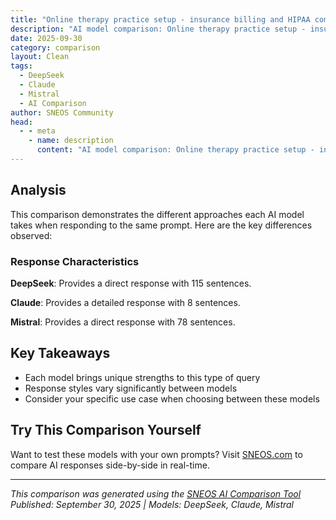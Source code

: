 ```yaml
---
title: "Online therapy practice setup - insurance billing and HIPAA compliance"
description: "AI model comparison: Online therapy practice setup - insurance billing and HIPAA compliance..."
date: 2025-09-30
category: comparison
layout: Clean
tags:
  - DeepSeek
  - Claude
  - Mistral
  - AI Comparison
author: SNEOS Community
head:
  - - meta
    - name: description
      content: "AI model comparison: Online therapy practice setup - insurance billing and HIPAA compliance..."
---
```


<ChatComparison
  title="Online therapy practice setup - insurance billing and HIPAA compliance"
  prompt="Online therapy practice setup - insurance billing and HIPAA compliance"
  :responses='{"DeepSeek": "Of course. Setting up an online therapy practice is an exciting venture. Navigating insurance billing and HIPAA compliance are two of the most critical, and often daunting, aspects. This guide will break them down into actionable steps.\n\n---\n\n### Part 1: HIPAA Compliance for Your Online Practice\n\nHIPAA isn\u0027t just a one-time checklist; it\u0027s an ongoing process of risk management. For telehealth, the focus is on the **confidentiality, integrity, and availability** of Protected Health Information (PHI).\n\n#### The Four Key Rules:\n\n1. **Privacy Rule:** Governs how you use and disclose PHI.\n2. **Security Rule:** Requires you to protect PHI that you create, receive, maintain, or transmit electronically (ePHI). This is the core of telehealth compliance.\n3. **Breach Notification Rule:** Mandates what you must do if there is a breach of unsecured PHI.\n4. **Omnibus Rule:** Extends compliance requirements to your Business Associates.\n\n#### Actionable Steps for HIPAA-Compliant Telehealth:\n\n**1. Choose a HIPAA-Compliant Video Platform:**\nThis is your most important decision. Do NOT use FaceTime, Skype, Zoom (personal), or Google Meet (personal). You need a platform with a signed **Business Associate Agreement (BAA)**.\n* **Popular Options:** Doxy.me, SimplePractice, TherapyNotes, TheraNest, Zoom for Healthcare, Google Workspace (with a paid account and signed BAA).\n* **Key Question:** \u0022Will you sign a BAA?\u0022 If no, move on.\n\n**2. Secure Your Communication:**\n* **Email:** Never send PHI via regular email. Use an encrypted email service (e.g., Hushmail, Paubox) or your EHR\u0027s built-in secure messaging. Inform clients about the risks of using their own unsecured email.\n* **Texting:** Avoid SMS for clinical matters. Use a secure, HIPAA-compliant messaging app integrated with your EHR or a dedicated service like Spruce or Signal (with careful configuration and a BAA for business accounts).\n\n**3. Implement a Firewall and Encryption:**\n* **Your Router:** Ensure your home/office Wi-Fi uses strong encryption (WPA2 or WPA3). Change the default password.\n* **VPN (Virtual Private Network):** Consider using a VPN, especially if you are working from public or unsecured networks. This encrypts your entire internet connection.\n\n**4. Secure Your Devices and Data:**\n* **Full-Disk Encryption:** Enable FileVault (Mac) or BitLocker (Windows) on all devices (laptop, desktop, phone) that access PHI.\n* **Strong Passwords \u0026 Auto-Lock:** Use complex, unique passwords and set your devices to auto-lock after a short period of inactivity.\n* **Antivirus/Anti-malware Software:** Keep it installed and updated.\n\n**5. Create HIPAA Policies and Procedures:**\nYou must document how you comply. This is non-negotiable for a credible practice.\n* **Required Policies:** Risk Analysis \u0026 Management, Sanction Policy, Contingency Plan (Backups), etc.\n* **Get a Template:** Use a service like **HIPAA HQ**, **Compliancy Group**, or purchase a template from a legal or consulting service for healthcare professionals. Do not try to write these from scratch.\n\n**6. Conduct a Risk Analysis:**\nThis is a formal process to identify where ePHI is stored, received, maintained, or transmitted in your practice, and to assess potential risks and vulnerabilities. You must do this annually and when significant changes occur.\n\n**7. Train Yourself (and any employees):**\nYou must understand HIPAA. Document that you have completed training on your policies.\n\n**8. Sign Business Associate Agreements (BAAs):**\nAnyone who handles your PHI on your behalf is a Business Associate. This includes your:\n* Video conferencing provider\n* EHR/Billing software company\n* Email provider\n* Cloud storage provider (e.g., Google Drive, Dropbox - only if used for PHI and with a BAA)\n* Billing service\n* Accountant\n\n**9. Have a Contingency Plan:**\n* **Data Backup:** Have a secure, automated system for backing up your client records. The backup must also be encrypted.\n* **Emergency Mode:** Know how you will operate in case of a power outage or internet failure (e.g., switching to phone sessions).\n\n---\n\n### Part 2: Insurance Billing for Your Online Practice\n\nGetting set up to bill insurance panels is a marathon, not a sprint. It can take 3-6 months.\n\n#### Step 1: Get Your Foundations in Place *Before* Applying\n* **Licensure:** Ensure your license is active and in good standing in the state where your client is physically located at the time of the service. **This is critical for telehealth.**\n* **NPI Numbers:** You need two:\n * **NPI Type 1 (Individual):** For you as a provider.\n * **NPI Type 2 (Organizational):** For your practice/business entity (e.g., \u0022Smith Therapy, LLC\u0022).\n* **CAQH Profile:** The Council for Affordable Quality Healthcare is a universal credentialing database. Most insurers require you to create and maintain a complete profile. This is often the most tedious part.\n* **Business Entity:** Decide on your business structure (Sole Proprietorship, LLC, PLLC, etc.). An LLC or PLLC is generally recommended for liability protection. Get your EIN (Employer Identification Number) from the IRS.\n\n#### Step 2: The Insurance Credentialing \u0026 Paneling Process\n* **Research:** Identify the major insurers in your area and which ones have a need for providers offering telehealth.\n* **Apply:** Go to each insurer\u0027s provider portal and find their \u0022Join Our Network\u0022 or credentialing application.\n* **Prepare for Paperwork:** You will need to submit:\n * CAQH ID\n * NPI 1 \u0026 2\n * License copies\n * EIN\n * Liability insurance certificate (see below)\n * CV\n * W-9 form\n* **Follow Up Relentlessly:** The process is slow. Keep a spreadsheet tracking when you applied, who you spoke to, and the status. Call regularly for updates.\n\n#### Step 3: Set Up Your Billing Workflow\n* **Get Malpractice Insurance:** This is required for credentialing. Ensure your policy specifically covers telehealth services.\n* **Choose an EHR with Billing Features:** This will save you immense time.\n * **Look for:** Insurance claim creation (CMS-1500 form), electronic claim submission, payment tracking, denial management, and reporting.\n * **Examples:** SimplePractice, TherapyNotes, TheraNest are popular all-in-one options.\n* **Understand Telehealth Billing Codes \u0026 Rules:**\n * **Place of Service (POS):** Use **POS 02** for telehealth. This tells the insurer the service was provided remotely.\n * **Telehealth Modifiers:** These are crucial and change frequently. Common ones include **95** (synchronous telehealth) and **FQ** (audio-only). **Always check each insurer\u0027s specific policy** for which modifiers they require.\n * **Audio-Only Services:** Since the PHE ended, coverage for phone-only sessions (CPT codes 98966-98968) varies significantly by insurer and state. Verify coverage before offering this.\n* **Verify Benefits \u0026 Eligibility:** **For every new client,** call the insurance company or use your EHR\u0027s eligibility check to confirm:\n * Does the plan cover telehealth behavioral health services?\n * What is the client\u0027s deductible, co-pay, and co-insurance?\n * Is there a limit on the number of sessions?\n * Is prior authorization required?\n\n#### Step 4: Master Claims and Payments\n* **Submit Clean Claims:** Use your EHR to generate and submit electronic claims. A \u0022clean claim\u0022 has no errors and is processed quickly.\n* **Track Rejections vs. Denials:**\n * **Rejection:** A technical error (wrong ID number, invalid format). Fix and resubmit.\n * **Denial:** The insurer received the claim but won\u0027t pay (e.g., service not covered, lack of medical necessity). This requires an appeals process.\n* **Appeal Denials:** Don\u0027t be afraid to appeal. Often, denials are due to clerical errors or a missing document. Keep detailed records and be persistent.\n\n---\n\n### Recommended Tools \u0026 Resources\n\n* **EHR/Billing:** SimplePractice, TherapyNotes, TheraNest\n* **HIPAA Compliance:** HIPAA HQ, Compliancy Group\n* **Secure Email:** Hushmail, Paubox\n* **Professional Consultation:** Hire a healthcare attorney for contract and entity setup, and a consultant specializing in mental health billing for the insurance process. The upfront cost can save you thousands in mistakes and lost revenue.\n\n**Disclaimer:** This guide is for informational purposes only and does not constitute legal or financial advice. Laws and insurance policies change frequently. It is essential to consult with a healthcare attorney and a billing specialist to ensure your specific practice is fully compliant and set up for success.", "Claude": "# Online Therapy Practice Setup: Insurance \u0026 HIPAA Guide\n\n## HIPAA Compliance Essentials\n\n### Technology Requirements\n- **HIPAA-compliant platforms** (Zoom for Healthcare, SimplePractice Telehealth, Doxy.me)\n- **Business Associate Agreements (BAAs)** with all vendors\n- **Encrypted communication** for all patient interactions\n- **Secure file storage** with access controls\n- **Two-factor authentication** on all systems\n\n### Documentation \u0026 Policies\n- Privacy policies and patient consent forms\n- Breach notification procedures\n- Staff training documentation\n- Risk assessments and mitigation plans\n- Patient access and amendment procedures\n\n## Insurance Billing Setup\n\n### Initial Steps\n1. **Obtain NPI number** (National Provider Identifier)\n2. **Get state licensing** in states where you\u0027ll practice\n3. **Apply for malpractice insurance** covering telehealth\n4. **Choose billing method**: self-billing vs. billing service\n\n### Credentialing Process\n- Submit applications to insurance panels (3-6 months process)\n- Provide: licenses, certifications, malpractice insurance, references\n- Consider starting with major insurers: BCBS, Aetna, Cigna, UnitedHealth\n\n### Telehealth-Specific Requirements\n- Verify coverage policies for your state\n- Understand originating site requirements\n- Check for parity laws in your jurisdiction\n- Confirm technology platform approval\n\n## Essential Software \u0026 Services\n\n### Practice Management\n- **SimplePractice** or **TherapyNotes** (HIPAA-compliant)\n- Scheduling, billing, and documentation integration\n- Patient portal capabilities\n\n### Billing Services\n- Consider outsourcing initially (10-15% of collections)\n- Popular options: Therabill, SimplePractice billing\n- Ensure they handle telehealth billing codes\n\n## Regulatory Considerations\n\n### Interstate Practice\n- Check licensing requirements for patient locations\n- Consider Psychology Interjurisdictional Compact (PSYPACT) if applicable\n- Understand emergency protocols across state lines\n\n### Record Keeping\n- Maintain records per state requirements (typically 7\u002B years)\n- Ensure secure backup systems\n- Document informed consent for telehealth services\n\n## Financial Planning\n\n### Startup Costs\n- Software subscriptions: $100-300/month\n- Malpractice insurance: $200-500/year\n- Credentialing fees: $100-500 per panel\n- Legal/consultation fees: $2,000-5,000\n\n### Ongoing Expenses\n- Monthly software fees\n- Billing service percentage or staff\n- Continuing education and compliance updates\n\n**Recommendation**: Consult with a healthcare attorney and practice management consultant before launching to ensure full compliance with your specific state and specialty requirements.\n\nWould you like me to elaborate on any specific aspect of the setup process?", "Mistral": "Setting up an online therapy practice involves several critical components, including insurance billing and HIPAA compliance. Here\u2019s a step-by-step guide to help you get started:\n\n### 1. Legal and Regulatory Compliance\n\n#### a. Licensing and Certification\n- **State Licensure:** Ensure you are licensed to practice in the state(s) where your clients reside.\n- **Certification:** Consider obtaining certification from organizations like the National Board for Certified Counselors (NBCC) or the American Board of Professional Psychology (ABPP).\n\n#### b. HIPAA Compliance\n- **Training:** Ensure all staff are trained on HIPAA regulations.\n- **Technology:** Use HIPAA-compliant telehealth platforms (e.g., Doxy.me, SimplePractice, Zoom for Healthcare).\n- **Data Security:** Implement robust data encryption, secure storage, and regular security audits.\n- **Business Associate Agreements (BAAs):** Ensure all third-party vendors (e.g., telehealth platforms, billing services) sign BAAs.\n\n### 2. Technology and Infrastructure\n\n#### a. Telehealth Platform\n- **Choose a Platform:** Select a HIPAA-compliant telehealth platform.\n- **Setup:** Ensure the platform is user-friendly for both you and your clients.\n- **Testing:** Conduct test sessions to ensure smooth operation.\n\n#### b. Electronic Health Records (EHR)\n- **Software Selection:** Choose an EHR system that supports telehealth and is HIPAA-compliant.\n- **Integration:** Ensure the EHR system integrates with your telehealth platform and billing software.\n\n### 3. Insurance Billing\n\n#### a. Credentialing\n- **Insurance Panels:** Apply to be credentialed with insurance companies. This process can take several months.\n- **Documentation:** Prepare all necessary documentation, including your license, CV, and proof of liability insurance.\n\n#### b. Billing Software\n- **Selection:** Choose a billing software that supports telehealth codes and is HIPAA-compliant.\n- **Setup:** Configure the software to handle insurance claims, patient billing, and payment processing.\n\n#### c. Coding and Documentation\n- **Telehealth Codes:** Use appropriate CPT codes for telehealth services (e.g., 90832, 90834).\n- **Documentation:** Ensure thorough documentation of each session, including start and end times, services provided, and any relevant notes.\n\n### 4. Marketing and Client Acquisition\n\n#### a. Website\n- **Design:** Create a professional website that outlines your services, credentials, and contact information.\n- **SEO:** Optimize your website for search engines to attract potential clients.\n\n#### b. Social Media\n- **Presence:** Establish a presence on platforms like LinkedIn, Facebook, and Instagram.\n- **Content:** Share valuable content related to mental health and therapy.\n\n#### c. Networking\n- **Professional Associations:** Join professional associations and attend conferences.\n- **Referrals:** Build relationships with other healthcare providers for referrals.\n\n### 5. Client Management\n\n#### a. Intake Process\n- **Forms:** Use secure, HIPAA-compliant intake forms.\n- **Consent:** Obtain informed consent for telehealth services.\n\n#### b. Scheduling\n- **Software:** Use scheduling software that integrates with your telehealth platform.\n- **Reminders:** Set up automated reminders for appointments.\n\n#### c. Communication\n- **Secure Messaging:** Use secure messaging platforms for communication with clients.\n- **Emergency Protocols:** Establish protocols for handling emergencies during telehealth sessions.\n\n### 6. Continuous Improvement\n\n#### a. Feedback\n- **Client Feedback:** Regularly collect feedback from clients to improve services.\n- **Peer Review:** Engage in peer review and supervision to maintain high standards of practice.\n\n#### b. Training and Development\n- **Continuing Education:** Stay updated with the latest developments in telehealth and therapy.\n- **Certifications:** Consider additional certifications to enhance your skills and credibility.\n\n### 7. Financial Management\n\n#### a. Budgeting\n- **Startup Costs:** Plan for initial costs, including technology, licensing, and marketing.\n- **Ongoing Expenses:** Budget for ongoing expenses like software subscriptions, insurance, and continuing education.\n\n#### b. Revenue Management\n- **Pricing:** Set competitive pricing for your services.\n- **Payment Processing:** Use secure payment processing systems that integrate with your billing software.\n\n### 8. Legal and Ethical Considerations\n\n#### a. Informed Consent\n- **Documentation:** Ensure clients understand the risks and benefits of telehealth and provide informed consent.\n- **Confidentiality:** Clearly communicate how client data will be protected.\n\n#### b. Emergency Planning\n- **Protocols:** Develop protocols for handling emergencies, including contacting local emergency services if necessary.\n- **Training:** Train staff on emergency procedures.\n\nBy following these steps, you can set up a compliant and effective online therapy practice that meets the needs of your clients while adhering to regulatory requirements."}' 
  published-date="15:52"
/>

## Analysis

This comparison demonstrates the different approaches each AI model takes when responding to the same prompt. Here are the key differences observed:

### Response Characteristics

**DeepSeek**: Provides a direct response with 115 sentences. 

**Claude**: Provides a detailed response with 8 sentences. 

**Mistral**: Provides a direct response with 78 sentences. 

## Key Takeaways

- Each model brings unique strengths to this type of query
- Response styles vary significantly between models
- Consider your specific use case when choosing between these models

## Try This Comparison Yourself

Want to test these models with your own prompts? Visit [SNEOS.com](https://sneos.com) to compare AI responses side-by-side in real-time.

---

*This comparison was generated using the [SNEOS AI Comparison Tool](https://sneos.com)*
*Published: September 30, 2025 | Models: DeepSeek, Claude, Mistral*
